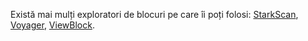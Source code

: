 Există mai mulți exploratori de blocuri pe care îi poți folosi: [StarkScan](https://starkscan.co/), [Voyager](https://voyager.online/txns), [ViewBlock](https://viewblock.io/starknet).